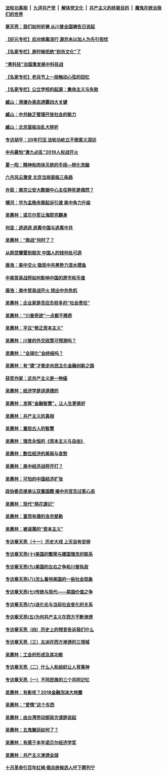 ####  [法轮功真相](../../../../basic/blob/master/README.md?t=07021402) &nbsp;|&nbsp; [九评共产党](../../../../9ping.md/blob/master/README.md?t=07021402) &nbsp;|&nbsp; [解体党文化](../../../../jtdwh.md/blob/master/README.md?t=07021402)  &nbsp;|&nbsp; [共产主义的终极目的](../../../../gczydzjmd.md/blob/master/README.md?t=07021402) &nbsp;|&nbsp; [魔鬼在统治我们的世界](../../../../mgztzwmdsj.md/blob/master/README.md?t=07021402) 

#### [章天亮：我们如何祈祷 从川普全国祷告日说起](../pages/nsc423/n11944627.md?t=07021402) 

#### [【纪元专栏】应对病毒流行 渥京未以加人为先引担忧](../pages/nsc423/n11875714.md?t=07021402) 

#### [【名家专栏】是时候拒绝“封杀文化”了](../pages/nsc423/n11814093.md?t=07021402) 

#### [“黑科技”治国激发美中科技战](../pages/nsc423/n11638056.md?t=07021402) 

#### [【名家专栏】老兵节上一段触动心弦的回忆](../pages/nsc423/n11646016.md?t=07021402) 

#### [【名家专栏】公立学校的起源：集体主义与失败](../pages/nsc423/n11601833.md?t=07021402) 

#### [臧山：港澳办表态透露四大关键](../pages/nsc423/n11421628.md?t=07021402) 

#### [臧山：中共缺乏管理开放社会的能力](../pages/nsc423/n11407457.md?t=07021402) 

#### [臧山：北京面临治乱大转折](../pages/nsc423/n11406895.md?t=07021402) 

#### [专访胡平：20年打压 法轮功屹立不倒意义深远](../pages/nsc423/n11398800.md?t=07021402) 

#### [中共最怕“逢九必乱”2019人权战开火](../pages/nsc423/n11385248.md?t=07021402) 

#### [夏一阳：精神和肉体灭绝的手段—转化洗脑](../pages/nsc423/n11368250.md?t=07021402) 

#### [六月风云激变 北京当局面临三条路](../pages/nsc423/n11313668.md?t=07021402) 

#### [许茹：南京公安大数据中心主任猝死是偶然？](../pages/nsc423/n11064744.md?t=07021402) 

#### [横河：华为孟晚舟案起诉引渡 美中角力升级](../pages/nsc423/n11027230.md?t=07021402) 

#### [吴惠林：诺贝尔奖让海耶克翻身](../pages/nsc423/n10890049.md?t=07021402) 

#### [何坚：逃逃逃 逃离中国与逃离中共](../pages/nsc423/n10592891.md?t=07021402) 

#### [吴惠林：“商战”何时了？](../pages/nsc423/n10573558.md?t=07021402) 

#### [从网贷爆雷到股灾 中国人的钱何处可逃](../pages/nsc423/n10572800.md?t=07021402) 

#### [唐浩：美中交火 隐现中共黑势力混水摸鱼](../pages/nsc423/n10544040.md?t=07021402) 

#### [中美贸易战将如何影响中国的房市和币值](../pages/nsc423/n10543697.md?t=07021402) 

#### [唐浩：美中贸易战开火 烧出中共危机](../pages/nsc423/n10540126.md?t=07021402) 

#### [吴惠林：企业家是否应负较多的“社会责任”](../pages/nsc423/n10535022.md?t=07021402) 

#### [吴惠林：“川普奇迹”一点都不稀奇](../pages/nsc423/n10512808.md?t=07021402) 

#### [吴惠林：平议“修正资本主义”](../pages/nsc423/n10495724.md?t=07021402) 

#### [吴惠林：川普的外交政策可预测吗？](../pages/nsc423/n10462387.md?t=07021402) 

#### [吴惠林：“全球化”会终结吗？](../pages/nsc423/n10452838.md?t=07021402) 

#### [吴惠林：有“德”才能走向民主化金融创新之路](../pages/nsc423/n10432292.md?t=07021402) 

#### [获奖作家：这共产主义是一种癌](../pages/nsc423/n10431541.md?t=07021402) 

#### [吴惠林：经济学是讲道德的](../pages/nsc423/n10398014.md?t=07021402) 

#### [吴惠林：发挥“金融智慧”，让人生更美好](../pages/nsc423/n10375019.md?t=07021402) 

#### [吴惠林：共产主义的真相](../pages/nsc423/n10351394.md?t=07021402) 

#### [吴惠林：重拾古人的智慧](../pages/nsc423/n10337691.md?t=07021402) 

#### [吴惠林：理念永恒的《资本主义与自由》](../pages/nsc423/n10316274.md?t=07021402) 

#### [吴惠林：数位经济的美丽与哀愁](../pages/nsc423/n10292946.md?t=07021402) 

#### [吴惠林：美中经济战将开打？](../pages/nsc423/n10258825.md?t=07021402) 

#### [吴惠林：可怕的中国经济扩张](../pages/nsc423/n10219147.md?t=07021402) 

#### [政协委员提承认双重国籍 揭中共官员过客心态](../pages/nsc423/n10208809.md?t=07021402) 

#### [吴惠林：现代“桃花源记”](../pages/nsc423/n10185234.md?t=07021402) 

#### [吴惠林：富而有德的洛克斐勒](../pages/nsc423/n10142264.md?t=07021402) 

#### [吴惠林：被诬蔑的“资本主义”](../pages/nsc423/n10124816.md?t=07021402) 

#### [专访章天亮（十一）历史大戏 上天自有安排](../pages/nsc423/n10094905.md?t=07021402) 

#### [专访章天亮(十)美国的繁荣与建国理念的联系](../pages/nsc423/n10094899.md?t=07021402) 

#### [专访章天亮(九)美国的左右之争和川普执政](../pages/nsc423/n10094889.md?t=07021402) 

#### [专访章天亮(八)怎么看待美国的一些社会现象](../pages/nsc423/n10094857.md?t=07021402) 

#### [专访章天亮(七)传统与现代——美国价值之争](../pages/nsc423/n10093140.md?t=07021402) 

#### [专访章天亮(六)进化论与当前社会变化的关系](../pages/nsc423/n10092036.md?t=07021402) 

#### [专访章天亮(五)为何共产主义在西方不断渗透](../pages/nsc423/n10083620.md?t=07021402) 

#### [专访章天亮（四）历史上的预言告诉我们什么](../pages/nsc423/n10083606.md?t=07021402) 

#### [专访章天亮（三）左派在西方渗透的三领域](../pages/nsc423/n10081115.md?t=07021402) 

#### [吴惠林：工会的形成及其功能](../pages/nsc423/n10080633.md?t=07021402) 

#### [专访章天亮（二）什么人和组织让人背离神](../pages/nsc423/n10076637.md?t=07021402) 

#### [专访章天亮（一）不同民族的三个共同记忆](../pages/nsc423/n10074188.md?t=07021402) 

#### [吴惠林：有影呒？2018金融泡沫大地震](../pages/nsc423/n10040534.md?t=07021402) 

#### [吴惠林：“爱情”这个东西](../pages/nsc423/n10019423.md?t=07021402) 

#### [吴惠林：由台湾劳动部政次请辞说起](../pages/nsc423/n9979679.md?t=07021402) 

#### [吴惠林：五鬼搬运如何了？](../pages/nsc423/n9925338.md?t=07021402) 

#### [吴惠林：有感于本年诺贝尔经济学奖](../pages/nsc423/n9871883.md?t=07021402) 

#### [吴惠林：共产主义渗透全球](../pages/nsc423/n9812748.md?t=07021402) 

#### [十月革命引百年红祸 俄总统候选人吁下葬列宁](../pages/nsc423/n9810182.md?t=07021402) 


